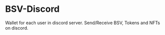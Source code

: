 # BSV-Discord
Wallet for each user in discord server. Send/Receive BSV, Tokens and NFTs on discord.
